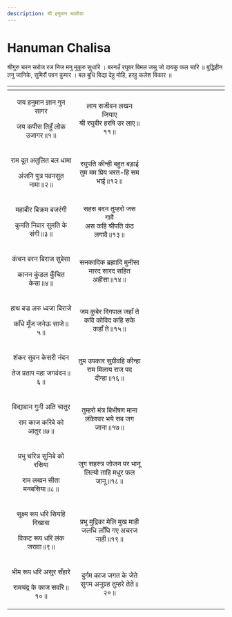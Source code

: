 ```yaml
---
description: श्री हनुमान चालीसा
---
```


# Hanuman Chalisa

श्रीगुरु चरन सरोज रज निज मनु मुकुरु सुधारि ।
बरनउँ रघुबर बिमल जसु जो दायकु फल चारि ॥
बुद्धिहीन तनु जानिके, सुमिरौं पवन कुमार ।
बल बुधि विद्या देहु मोहि, हरहु कलेश विकार ॥

<table data-header-hidden><thead><tr><th width="220.95703125" align="center"></th><th width="232.75" align="center"></th><th width="164.92578125"></th><th width="149.6171875"></th></tr></thead><tbody><tr><td align="center"><p>जय हनुमान ज्ञान गुन सागर</p><p>जय कपीस तिहुँ लोक उजागर॥१॥</p></td><td align="center">लाय सजीवन लखन जियाए<br>श्री रघुबीर हरषि उर लाए॥११॥</td><td></td><td></td></tr><tr><td align="center"><p>राम दूत अतुलित बल धामा</p><p>अंजनि पुत्र पवनसुत नामा॥२॥</p></td><td align="center">रघुपति कीन्ही बहुत बड़ाई<br>तुम मम प्रिय भरत-हि सम भाई॥१२॥</td><td></td><td></td></tr><tr><td align="center"><p>महाबीर बिक्रम बजरंगी</p><p>कुमति निवार सुमति के संगी॥३॥</p></td><td align="center">सहस बदन तुम्हरो जस गावै<br>अस कहि श्रीपति कंठ लगावै॥१३॥</td><td></td><td></td></tr><tr><td align="center"><p>कंचन बरन बिराज सुबेसा</p><p>कानन कुंडल कुँचित केसा॥४॥</p></td><td align="center">सनकादिक ब्रह्मादि मुनीसा<br>नारद सारद सहित अहीसा॥१४॥</td><td></td><td></td></tr><tr><td align="center"><p>हाथ बज्र अरु ध्वजा बिराजे</p><p>काँधे मूँज जनेऊ साजे॥५॥</p></td><td align="center">जम कुबेर दिगपाल जहाँ ते<br>कवि कोविद कहि सके कहाँ ते॥१५॥</td><td></td><td></td></tr><tr><td align="center"><p>शंकर सुवन केसरी नंदन</p><p>तेज प्रताप महा जगवंदन॥६॥</p></td><td align="center">तुम उपकार सुग्रीवहि कीन्हा<br>राम मिलाय राज पद दीन्हा॥१६॥</td><td></td><td></td></tr><tr><td align="center"><p>विद्यावान गुनी अति चातुर</p><p>राम काज करिबे को आतुर॥७॥</p></td><td align="center">तुम्हरो मंत्र बिभीषण माना<br>लंकेश्वर भये सब जग जाना॥१७॥</td><td></td><td></td></tr><tr><td align="center"><p>प्रभु चरित्र सुनिबे को रसिया</p><p>राम लखन सीता मनबसिया॥८॥</p></td><td align="center">जुग सहस्त्र जोजन पर भानू<br>लिल्यो ताहि मधुर फ़ल जानू॥१८॥</td><td></td><td></td></tr><tr><td align="center"><p>सूक्ष्म रूप धरि सियहि दिखावा</p><p>विकट रूप धरि लंक जरावा॥९॥</p></td><td align="center">प्रभु मुद्रिका मेलि मुख माही<br>जलधि लाँघि गए अचरज नाही॥१९॥</td><td></td><td></td></tr><tr><td align="center"><p>भीम रूप धरि असुर सँहारे</p><p>रामचंद्र के काज सवाँरे॥१०॥</p></td><td align="center">दुर्गम काज जगत के जेते<br>सुगम अनुग्रह तुम्हरे तेते॥२०॥</td><td></td><td></td></tr></tbody></table>
